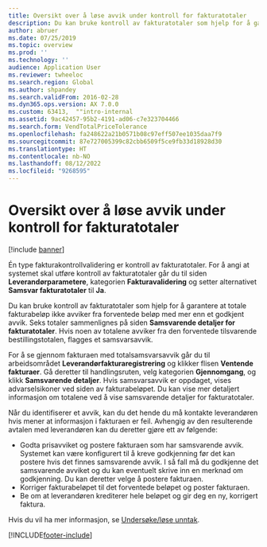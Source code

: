 ```yaml
---
title: Oversikt over å løse avvik under kontroll for fakturatotaler
description: Du kan bruke kontroll av fakturatotaler som hjelp for å garantere at totale fakturabeløp ikke avviker fra forventede beløp med mer enn et godkjent avvik.
author: abruer
ms.date: 07/25/2019
ms.topic: overview
ms.prod: ''
ms.technology: ''
audience: Application User
ms.reviewer: twheeloc
ms.search.region: Global
ms.author: shpandey
ms.search.validFrom: 2016-02-28
ms.dyn365.ops.version: AX 7.0.0
ms.custom: 63413,  ""intro-internal
ms.assetid: 9ac42457-95b2-4191-ad06-c7e323704466
ms.search.form: VendTotalPriceTolerance
ms.openlocfilehash: fa248622a21b0571b08c97eff507ee1035daa7f9
ms.sourcegitcommit: 87e727005399c82cbb6509f5ce9fb33d18928d30
ms.translationtype: HT
ms.contentlocale: nb-NO
ms.lasthandoff: 08/12/2022
ms.locfileid: "9268595"
---
```

# <a name="resolve-discrepancies-during-invoice-totals-matching-overview"></a>Oversikt over å løse avvik under kontroll for fakturatotaler

[!include [banner](../includes/banner.md)]

Én type fakturakontrollvalidering er kontroll av fakturatotaler. For å angi at systemet skal utføre kontroll av fakturatotaler går du til siden **Leverandørparametere**, kategorien **Fakturavalidering** og setter alternativet **Samsvar fakturatotaler** til **Ja**. 

Du kan bruke kontroll av fakturatotaler som hjelp for å garantere at totale fakturabeløp ikke avviker fra forventede beløp med mer enn et godkjent avvik. Seks totaler sammenlignes på siden **Samsvarende detaljer for fakturatotaler**. Hvis noen av totalene avviker fra den forventede tilsvarende bestillingstotalen, flagges et samsvarsavvik. 

For å se gjennom fakturaen med totalsamsvarsavvik går du til arbeidsområdet **Leverandørfakturaregistrering** og klikker flisen **Ventende fakturaer**. Gå deretter til handlingsruten, velg kategorien **Gjennomgang**, og klikk **Samsvarende detaljer**. Hvis samsvarsavvik er oppdaget, vises advarselsikoner ved siden av fakturabeløpet. Du kan vise mer detaljert informasjon om totalene ved å vise samsvarende detaljer for fakturatotaler. 

Når du identifiserer et avvik, kan du det hende du må kontakte leverandøren hvis mener at informasjon i fakturaen er feil. Avhengig av den resulterende avtalen med leverandøren kan du deretter gjøre ett av følgende:

-   Godta prisavviket og postere fakturaen som har samsvarende avvik. Systemet kan være konfigurert til å kreve godkjenning før det kan postere hvis det finnes samsvarende avvik. I så fall må du godkjenne det samsvarende avviket og du kan eventuelt skrive inn en merknad om godkjenning. Du kan deretter velge å postere fakturaen.
-   Korriger fakturabeløpet til det forventede beløpet og poster fakturaen.
-   Be om at leverandøren krediterer hele beløpet og gir deg en ny, korrigert faktura.

Hvis du vil ha mer informasjon, se [Undersøke/løse unntak](tasks/research-resolve-exceptions.md).




[!INCLUDE[footer-include](../../includes/footer-banner.md)]
